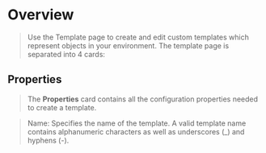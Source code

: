 # Overview
> Use the Template page to create and edit custom templates which represent objects in your environment. The template page is separated into 4 cards:

## Properties
> The **Properties** card contains all the configuration properties needed to create a template.

> Name: Specifies the name of the template.  A valid template name contains alphanumeric characters as well as underscores (_) and hyphens (-).
